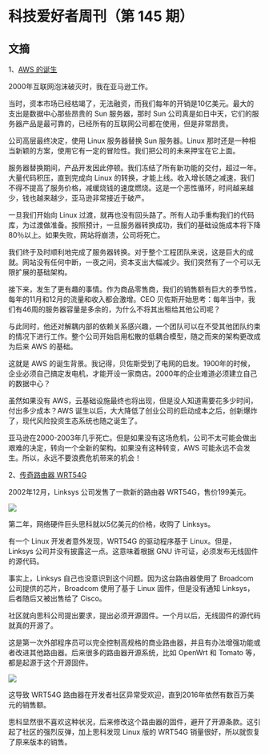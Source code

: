 # 科技爱好者周刊（第 145 期）

## 文摘

1、[AWS 的诞生](https://threadreaderapp.com/thread/1347677573900242944.html)

2000年互联网泡沫破灭时，我在亚马逊工作。

当时，资本市场已经枯竭了，无法融资，而我们每年的开销是10亿美元。最大的支出是数据中心那些昂贵的 Sun 服务器，那时 Sun 公司真是如日中天，它们的服务器产品是最可靠的，已经所有的互联网公司都在使用，但是非常昂贵。

公司高层最终决定，使用 Linux 服务器替换 Sun 服务器。Linux 那时还是一种相当新颖的方案，使用它有一定的冒险性。我们把公司的未来押宝在它上面。

服务器替换期间，产品开发因此停顿。我们冻结了所有新功能的交付，超过一年。大量代码积压，直到完成向 Linux 的转换，才能上线。收入增长随之减速，我们不得不提高了服务价格，减缓烧钱的速度燃烧。这是一个恶性循环，时间越来越少，钱也越来越少，亚马逊非常接近于破产。

一旦我们开始向 Linux 过渡，就再也没有回头路了。所有人动手重构我们的代码库，为过渡做准备。按照预计，一旦服务器转换成功，我们的基础设施成本将下降80％以上。如果失败，网站将崩溃，公司将死亡。 

我们终于及时顺利地完成了服务器转换。对于整个工程团队来说，这是巨大的成就。网站没有任何中断，一夜之间，资本支出大幅减少。我们突然有了一个可以无限扩展的基础架构。 

接下来，发生了更有趣的事情。作为商品零售商，我们的销售额有巨大的季节性，每年的11月和12月的流量和收入都会激增。CEO 贝佐斯开始思考：每年当中，我们有46周的服务器容量是多余的，为什么不将其出租给其他公司呢？ 

与此同时，他还对解耦内部的依赖关系感兴趣，一个团队可以在不受其他团队约束的情况下进行工作。整个公司开始启用松散的低耦合模型，随之而来的架构更改成为后来 AWS 的基础。 

这就是 AWS 的诞生背景。我记得，贝佐斯受到了电网的启发。1900年的时候，企业必须自己搞定发电机，才能开设一家商店。2000年的企业难道必须建立自己的数据中心？ 

虽然如果没有 AWS，云基础设施最终也将出现，但是没人知道需要花多少时间，付出多少成本？AWS 诞生以后，大大降低了创业公司的启动成本之后，创新爆炸了，现代风险投资生态系统也随之诞生了。
 
亚马逊在2000-2003年几乎死亡。但是如果没有这场危机，公司不太可能会做出艰难的决定，转向一个全新的架构。如果没有这种转变，AWS 可能永远不会发生。所以，永远不要浪费危机带来的机会！ 

2、[传奇路由器 WRT54G](https://tedium.co/2021/01/13/linksys-wrt54g-router-history/)

2002年12月，Linksys 公司发售了一款新的路由器 WRT54G，售价199美元。

![](https://www.wangbase.com/blogimg/asset/202101/bg2021011505.jpg)

第二年，网络硬件巨头思科就以5亿美元的价格，收购了 Linksys。

有一个 Linux 开发者意外发现，WRT54G 的驱动程序基于 Linux。但是，Linksys 公司并没有披露这一点。这意味着根据 GNU 许可证，必须发布无线固件的源代码。 

事实上，Linksys 自己也没意识到这个问题。因为这台路由器使用了 Broadcom 公司提供的芯片，Broadcom 使用了基于 Linux 固件，但是没有通知 Linksys，后者随后又被出售给了 Cisco。

社区就向思科公司提出要求，提出必须开源固件。一个月以后，无线固件的源代码就真的开源了。

这是第一次外部程序员可以完全控制高规格的商业路由器，并且有办法增强功能或者改进其他路由器。后来很多的路由器开源系统，比如  OpenWrt 和 Tomato 等，都是起源于这个开源固件。

![](https://www.wangbase.com/blogimg/asset/202101/bg2021011506.jpg)

这导致 WRT54G 路由器在开发者社区异常受欢迎，直到2016年依然有数百万美元的销售额。

思科显然很不喜欢这种状况，后来修改这个路由器的固件，避开了开源条款。这引起了社区的强烈反弹，加上思科发现 Linux 版的 WRT54G 销量很好，所以就恢复了原来版本的销售。

